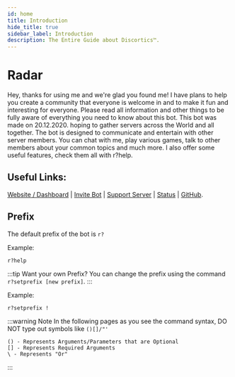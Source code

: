 ```yaml
---
id: home
title: Introduction
hide_title: true
sidebar_label: Introduction
description: The Entire Guide about Discortics™.
---
```


# Radar
Hey, thanks for using me and we're glad you found me! I have plans to help you create a community that everyone is welcome in and to make it fun and interesting for everyone. Please read all information and other things to be fully aware of everything you need to know about this bot. This bot was made on 20.12.2020. hoping to gather servers across the World and all together. The bot is designed to communicate and entertain with other server members. You can chat with me, play various games, talk to other members about your common topics and much more. I also offer some useful features, check them all with r?help.

## Useful Links: 
[Website / Dashboard](https://radar-bot.xyz) | [Invite Bot](https://discord.com/api/oauth2/authorize?client_id=787438051479388170&permissions=8&scope=bot) | [Support Server](https://discord.com/invite/SHpVQNmgHt) | [Status](https://status.radar-bot.xyz/) | [GitHub](https://github.com/Radar-Bot).

## Prefix
The default prefix of the bot is `r?`

Example: 
```
r?help
```


:::tip Want your own Prefix?
You can change the prefix using the command `r?setprefix [new prefix]`.
:::

Example: 
```
r?setprefix !
```

:::warning Note
In the following pages as you see the command syntax, DO NOT type out symbols like `()[]/"'`
```
() - Represents Arguments/Parameters that are Optional
[] - Represents Required Arguments
\ - Represents "Or" 
```
:::
